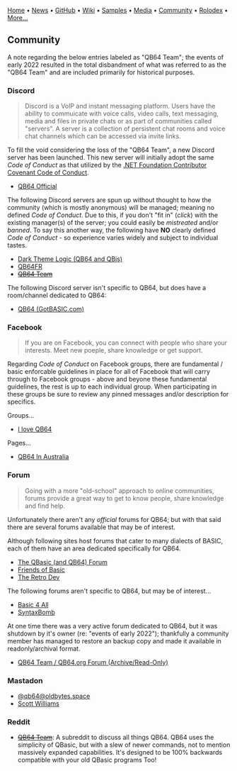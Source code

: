 [Home](https://qb64.com) • [News](news.md) • [GitHub](github.md) • [Wiki](wiki.md) • [Samples](samples.md) • [Media](media.md) • [Community](community.md) • [Rolodex](rolodex.md) • [More...](more.md)

## Community

A note regarding the below entries labeled as "QB64 Team"; the events of early 2022 resulted in the total disbandment of what was referred to as the "QB64 Team" and are included primarily for historical purposes.

### Discord

> Discord is a VoIP and instant messaging platform.  Users have the ability to commuicate with voice calls, video calls, text messaging, media and files in private chats or as part of communities called "servers".  A server is a collection of persistent chat rooms and voice chat channels which can be accessed via invite links.  

To fill the void considering the loss of the "QB64 Team", a new Discord server has been launched. This new server will initially adopt the same *Code of Conduct* as that utilized by the [.NET Foundation Contributor Covenant Code of Conduct](https://dotnetfoundation.org/about/code-of-conduct).

- [QB64 Official](https://discord.gg/A3HmUe2mv8)

The following Discord servers are spun up without thought to how the community (which is mostly anonymous) will be managed; meaning no defined *Code of Conduct*.  Due to this, if you don't "fit in" (*click*) with the existing manager(s) of the server; you could easily be *mistreated* and/or *banned*.  To say this another way, the following have **NO** clearly defined *Code of Conduct* - so experience varies widely and subject to individual tastes.

- [Dark Theme Logic (QB64 and QBjs)](https://discord.com/channels/917123975816052817/917123976336138312)
- [QB64FR](https://discord.com/channels/953279107699994624/953279107699994627)
- [~~QB64 Team~~](https://discord.gg/S5CdJXQKAd)

The following Discord server isn't specific to QB64, but does have a room/channel dedicated to QB64:

- [QB64 (GotBASIC.com)](https://discord.gg/NP3wbjAWk5)

### Facebook

> If you are on Facebook, you can connect with people who share your interests. Meet new poeple, share knowledge or get support.

Regarding *Code of Conduct* on Facebook groups, there are fundamental / basic enforcable guidelines in place for all of Facebook that will carry through to Facebook groups - above and beyone these fundamental guidelines, the rest is up to each individual group. When participating in these groups be sure to review any pinned messages and/or description for specifics.

Groups...

- [I love QB64](https://www.facebook.com/groups/114484741910416/)

Pages...

- [QB64 In Australia](https://www.facebook.com/QB64-In-Australia-303464540396064)

### Forum

> Going with a more "old-school" approach to online communities, forums provide a great way to get to know people, share knowledge and find help.

Unfortunately there aren't any *official* forums for QB64; but with that said there are several forums available that may be of interest.

Although following sites host forums that cater to many dialects of BASIC, each of them have an area dedicated specifically for QB64.

- [The QBasic (and QB64) Forum](https://www.tapatalk.com/groups/qbasic/)
- [Friends of Basic](https://friends-of-basic.freeforums.net/board/6/qb64)
- [The Retro Dev](https://www.theretrodev.com/forum/forumdisplay.php?fid=48)

The following forums aren't specific to QB64, but may be of interest...

- [Basic 4 All](http://basic4all.epizy.com/)
- [SyntaxBomb](https://www.syntaxbomb.com/)

At one time there was a very active forum dedicated to QB64, but it was shutdown by it's owner (re: "events of early 2022"); thankfully a community member has managed to restore an backup copy and made it available in readonly/archival format.

- [QB64 Team / QB64.org Forum (Archive/Read-Only)](https://qb64forum.alephc.xyz/index.php)

### Mastadon

- [@qb64@oldbytes.space]("https://oldbytes.space/@qb64")
- [Scott Williams](https://mastodon.online/@vwbusguy)

### Reddit

- [~~QB64 Team~~](https://www.reddit.com/r/qb64): A subreddit to discuss all things QB64. QB64 uses the simplicity of QBasic, but with a slew of newer commands, not to mention massively expanded capabilities. It's designed to be 100% backwards compatible with your old QBasic programs Too!
